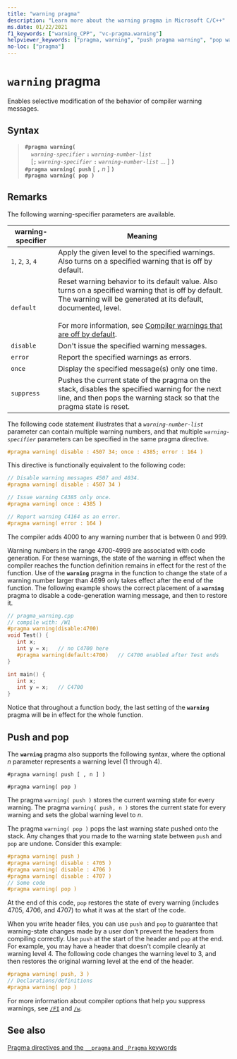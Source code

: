 ```yaml
---
title: "warning pragma"
description: "Learn more about the warning pragma in Microsoft C/C++"
ms.date: 01/22/2021
f1_keywords: ["warning_CPP", "vc-pragma.warning"]
helpviewer_keywords: ["pragma, warning", "push pragma warning", "pop warning pragma", "warning pragma"]
no-loc: ["pragma"]
---
```

# `warning` pragma

Enables selective modification of the behavior of compiler warning messages.

## Syntax

> **`#pragma warning(`**\
> &emsp;*`warning-specifier`* **`:`** *`warning-number-list`*\
> &emsp;[**`;`** *`warning-specifier`* **`:`** *`warning-number-list`* ... ] **`)`**\
> **`#pragma warning( push`** [ **`,`** *n* ] **`)`**\
> **`#pragma warning( pop )`**

## Remarks

The following warning-specifier parameters are available.

| warning-specifier | Meaning |
|--|--|
| `1`, `2`, `3`, `4` | Apply the given level to the specified warnings. Also turns on a specified warning that is off by default. |
| `default` | Reset warning behavior to its default value. Also turns on a specified warning that is off by default. The warning will be generated at its default, documented, level.<br /><br /> For more information, see [Compiler warnings that are off by default](../preprocessor/compiler-warnings-that-are-off-by-default.md). |
| `disable` | Don't issue the specified warning messages. |
| `error` | Report the specified warnings as errors. |
| `once` | Display the specified message(s) only one time. |
| `suppress` | Pushes the current state of the pragma on the stack, disables the specified warning for the next line, and then pops the warning stack so that the pragma state is reset. |

The following code statement illustrates that a *`warning-number-list`* parameter can contain multiple warning numbers, and that multiple *`warning-specifier`* parameters can be specified in the same pragma directive.

```cpp
#pragma warning( disable : 4507 34; once : 4385; error : 164 )
```

This directive is functionally equivalent to the following code:

```cpp
// Disable warning messages 4507 and 4034.
#pragma warning( disable : 4507 34 )

// Issue warning C4385 only once.
#pragma warning( once : 4385 )

// Report warning C4164 as an error.
#pragma warning( error : 164 )
```

The compiler adds 4000 to any warning number that is between 0 and 999.

Warning numbers in the range 4700-4999 are associated with code generation. For these warnings, the state of the warning in effect when the compiler reaches the function definition remains in effect for the rest of the function. Use of the **`warning`** pragma in the function to change the state of a warning number larger than 4699 only takes effect after the end of the function. The following example shows the correct placement of a **`warning`** pragma to disable a code-generation warning message, and then to restore it.

```cpp
// pragma_warning.cpp
// compile with: /W1
#pragma warning(disable:4700)
void Test() {
   int x;
   int y = x;   // no C4700 here
   #pragma warning(default:4700)   // C4700 enabled after Test ends
}

int main() {
   int x;
   int y = x;   // C4700
}
```

Notice that throughout a function body, the last setting of the **`warning`** pragma will be in effect for the whole function.

## Push and pop

The **`warning`** pragma also supports the following syntax, where the optional *n* parameter represents a warning level (1 through 4).

`#pragma warning( push [ , n ] )`

`#pragma warning( pop )`

The pragma `warning( push )` stores the current warning state for every warning. The pragma `warning( push, n )` stores the current state for every warning and sets the global warning level to *n*.

The pragma `warning( pop )` pops the last warning state pushed onto the stack. Any changes that you made to the warning state between `push` and `pop` are undone. Consider this example:

```cpp
#pragma warning( push )
#pragma warning( disable : 4705 )
#pragma warning( disable : 4706 )
#pragma warning( disable : 4707 )
// Some code
#pragma warning( pop )
```

At the end of this code, `pop` restores the state of every warning (includes 4705, 4706, and 4707) to what it was at the start of the code.

When you write header files, you can use `push` and `pop` to guarantee that warning-state changes made by a user don't prevent the headers from compiling correctly. Use `push` at the start of the header and `pop` at the end. For example, you may have a header that doesn't compile cleanly at warning level 4. The following code changes the warning level to 3, and then restores the original warning level at the end of the header.

```cpp
#pragma warning( push, 3 )
// Declarations/definitions
#pragma warning( pop )
```

For more information about compiler options that help you suppress warnings, see [`/FI`](../build/reference/fi-name-forced-include-file.md) and [`/w`](../build/reference/compiler-option-warning-level.md).

## See also

[Pragma directives and the `__pragma` and `_Pragma` keywords](./pragma-directives-and-the-pragma-keyword.md)
